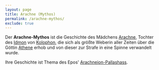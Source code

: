 ```yaml
---
layout: page
title: Arachne (Mythos)
permalink: /arachne-mythos/
exclude: true
---
```


Der **Arachne-Mythos** ist die Geschichte des Mädchens [Arachne](/arachne/), Tochter des [Idmon](/idmon/) von [Kolophon](/kolophon/), die sich als größte Weberin aller Zeiten über die Göttin [Athene](/athene/) erhob und von dieser zur Strafe in eine Spinne verwandelt wurde.

Ihre Geschichte ist Thema des Epos' [Arachneion-Pallashass](/arachneion-pallashass/).
